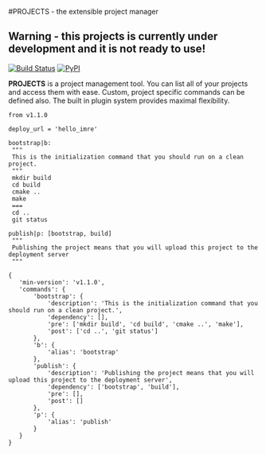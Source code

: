 #PROJECTS - the extensible project manager

## Warning - this projects is currently under development and it is not ready to use!

[![Build Status](https://travis-ci.org/tiborsimon/projects.svg?branch=master)](https://travis-ci.org/tiborsimon/projects) [![PyPI](https://img.shields.io/pypi/v/projects.svg?maxAge=2592000)](https://pypi.python.org/pypi?name=projects&version=0.1.1&:action=display)

 __PROJECTS__ is a project management tool. You can list all of your projects and access
 them with ease. Custom, project specific commands can be defined also. The built
 in plugin system provides maximal flexibility.
 
 
 ```
from v1.1.0

deploy_url = 'hello_imre'

bootstrap|b:
  """
  This is the initialization command that you should run on a clean project.
  """
  mkdir build
  cd build
  cmake ..
  make
  ===
  cd ..
  git status

publish|p: [bootstrap, build]
  """
  Publishing the project means that you will upload this project to the deployment server
  """
 ```
 
 ```
 {
    'min-version': 'v1.1.0',
    'commands': {
        'bootstrap': {
            'description': 'This is the initialization command that you should run on a clean project.',
            'dependency': [],
            'pre': ['mkdir build', 'cd build', 'cmake ..', 'make'],
            'post': ['cd ..', 'git status']
        },
        'b': {
            'alias': 'bootstrap'
        },
        'publish': {
            'description': 'Publishing the project means that you will upload this project to the deployment server',
            'dependency': ['bootstrap', 'build'],
            'pre': [],
            'post': []
        },
        'p': {
            'alias': 'publish'
        }
    }
}
```
